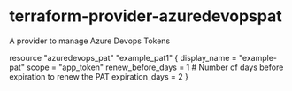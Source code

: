 # terraform-provider-azuredevopspat
A provider to manage Azure Devops Tokens



resource "azuredevops_pat" "example_pat1" {
  display_name      = "example-pat"
  scope             = "app_token"
  renew_before_days = 1  # Number of days before expiration to renew the PAT
  expiration_days   = 2
}

